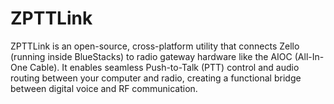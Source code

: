 # ZPTTLink
ZPTTLink is an open-source, cross-platform utility that connects Zello (running inside BlueStacks) to radio gateway hardware like the AIOC (All-In-One Cable). It enables seamless Push-to-Talk (PTT) control and audio routing between your computer and radio, creating a functional bridge between digital voice and RF communication.
